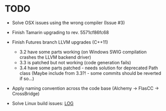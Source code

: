 TODO
====

* Solve OSX issues using the wrong compiler (Issue #3)

* Finish Tamarin upgrading to rev. 5571cf86fc68

* Finish Futures branch LLVM upgrades (C++11)
  * 3.2 have some parts working (on Windows SWIG compilation crashes the LLVM backend driver)
  * 3.3 is patched but not working (code generation fails)
  * 3.4 have some parts patched - needs solution for deprecated Path class (Maybe include from 3.3?! - some commits should be reverted if so...)

* Apply naming convention across the code base (Alchemy -> FlasCC -> CrossBridge)

* Solve Linux build issues: [LOG](https://s3.amazonaws.com/archive.travis-ci.org/jobs/24450137/log.txt)